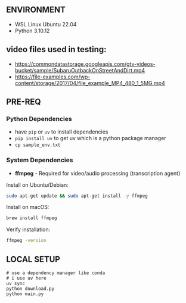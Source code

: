 ## ENVIRONMENT
- WSL Linux Ubuntu 22.04
- Python 3.10.12

## video files used in testing:
- https://commondatastorage.googleapis.com/gtv-videos-bucket/sample/SubaruOutbackOnStreetAndDirt.mp4
- https://file-examples.com/wp-content/storage/2017/04/file_example_MP4_480_1_5MG.mp4

## PRE-REQ

### Python Dependencies
- have `pip` or `uv` to install dependencies
- `pip install uv` to get uv which is a python package manager
- `cp sample_env.txt`

### System Dependencies
- **ffmpeg** - Required for video/audio processing (transcription agent)

Install on Ubuntu/Debian:
```bash
sudo apt-get update && sudo apt-get install -y ffmpeg
```

Install on macOS:
```bash
brew install ffmpeg
```

Verify installation:
```bash
ffmpeg -version
```


## LOCAL SETUP
```
# use a dependency manager like conda 
# i use uv here
uv sync
python download.py
python main.py
```